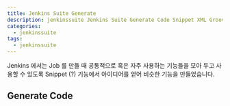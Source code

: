 ```yaml
---
title: Jenkins Suite Generate
description: jenkinssuite Jenkins Suite Generate Code Snippet XML Groovy Pipeline
categories:
  - jenkinssuite
tags:
  - jenkinssuite
---
```


Jenkins 에서는 Job 를 만들 때 공통적으로 혹은 자주 사용하는 기능들을 모아 두고 사용할 수 있도록 Snippet (?) 기능에서 아이디어를 얻어 비슷한 기능을 만들었습니다.

## Generate Code
